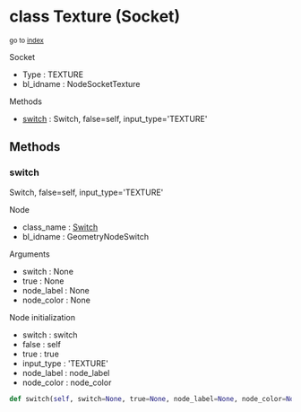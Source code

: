 # class Texture (Socket)

<sub>go to [index](/docs/index.md)</sub>

Socket
 - Type : TEXTURE
 - bl_idname : NodeSocketTexture

Methods
 - [switch](#switch) : Switch, false=self, input_type='TEXTURE'

## Methods

### switch

Switch, false=self, input_type='TEXTURE'

Node
 - class_name : [Switch](/docs/classes/Switch.md)
 - bl_idname : GeometryNodeSwitch

Arguments
 - switch : None
 - true : None
 - node_label : None
 - node_color : None

Node initialization
 - switch : switch
 - false : self
 - true : true
 - input_type : 'TEXTURE'
 - node_label : node_label
 - node_color : node_color

``` python
def switch(self, switch=None, true=None, node_label=None, node_color=None):
```